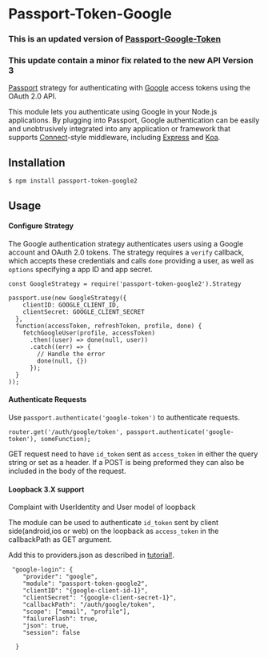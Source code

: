 # Passport-Token-Google
### This is an updated version of [Passport-Google-Token](https://github.com/Jcbobo88/passport-google-token)
### This update contain a minor fix related to the new API Version 3

[Passport](http://passportjs.org/) strategy for authenticating with [Google](http://www.google.com/)  access tokens using the OAuth 2.0 API.

This module lets you authenticate using Google in your Node.js applications.
By plugging into Passport, Google authentication can be easily and
unobtrusively integrated into any application or framework that supports
[Connect](http://www.senchalabs.org/connect/)-style middleware, including
[Express](http://expressjs.com/) and [Koa](http://koajs.com).

## Installation

    $ npm install passport-token-google2

## Usage

#### Configure Strategy

The Google authentication strategy authenticates users using a Google
account and OAuth 2.0 tokens.  The strategy requires a `verify` callback, which
accepts these credentials and calls `done` providing a user, as well as
`options` specifying a app ID and app secret.

    const GoogleStrategy = require('passport-token-google2').Strategy

    passport.use(new GoogleStrategy({
        clientID: GOOGLE_CLIENT_ID,
        clientSecret: GOOGLE_CLIENT_SECRET
      },
      function(accessToken, refreshToken, profile, done) {
        fetchGoogleUser(profile, accessToken)
          .then((user) => done(null, user))
          .catch((err) => {
            // Handle the error
            done(null, {})
          });
      }
    ));

#### Authenticate Requests

Use `passport.authenticate('google-token')` to authenticate requests.

    router.get('/auth/google/token', passport.authenticate('google-token'), someFunction);

GET request need to have `id_token` sent as `access_token` in either the query string or set as a header.  If a POST is being preformed they can also be included in the body of the request.


#### Loopback 3.X support
Complaint with UserIdentity and User model of loopback

The module can be used to authenticate `id_token` sent by client side(android,ios or web) on the loopback as `access_token` in the callbackPath as GET argument.


Add this to providers.json as described in [tutorial!](https://loopback.io/doc/en/lb3/Third-party-login-using-Passport.html).

```
 "google-login": {
    "provider": "google",
    "module": "passport-token-google2",
    "clientID": "{google-client-id-1}",
    "clientSecret": "{google-client-secret-1}",
    "callbackPath": "/auth/google/token",
    "scope": ["email", "profile"],
    "failureFlash": true,
    "json": true,
    "session": false

  }
```


